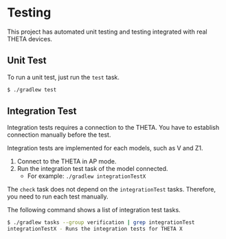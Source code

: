 # Testing

This project has automated unit testing and testing integrated with real THETA devices.

## Unit Test

To run a unit test, just run the `test` task.

```sh
$ ./gradlew test
```

## Integration Test

Integration tests requires a connection to the THETA. You have to establish connection manually before the test.

Integration tests are implemented for each models, such as V and Z1.

1. Connect to the THETA in AP mode.
2. Run the integration test task of the model connected.
    * For example: `./gradlew integrationTestX`

The `check` task does not depend on the `integrationTest` tasks. Therefore, you need to run each test manually.

The following command shows a list of integration test tasks.

```sh
$ ./gradlew tasks --group verification | grep integrationTest
integrationTestX - Runs the integration tests for THETA X
```
